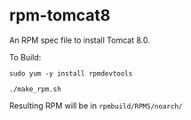 rpm-tomcat8
===========

An RPM spec file to install Tomcat 8.0.

To Build:

`sudo yum -y install rpmdevtools`

`./make_rpm.sh`

Resulting RPM will be in `rpmbuild/RPMS/noarch/`

